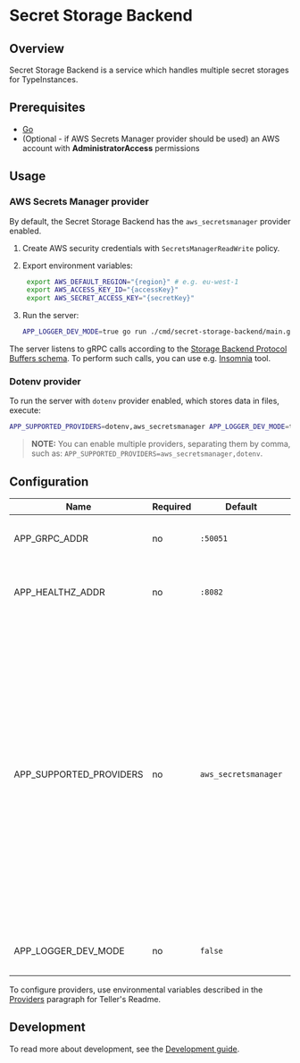 # Secret Storage Backend

## Overview

Secret Storage Backend is a service which handles multiple secret storages for TypeInstances.

## Prerequisites

- [Go](https://golang.org)
- (Optional - if AWS Secrets Manager provider should be used) an AWS account with **AdministratorAccess** permissions

## Usage

### AWS Secrets Manager provider

By default, the Secret Storage Backend has the `aws_secretsmanager` provider enabled.

1. Create AWS security credentials with `SecretsManagerReadWrite` policy.
2. Export environment variables:

   ```bash
    export AWS_DEFAULT_REGION="{region}" # e.g. eu-west-1
    export AWS_ACCESS_KEY_ID="{accessKey}"
    export AWS_SECRET_ACCESS_KEY="{secretKey}"
    ```
3. Run the server:

    ```bash
    APP_LOGGER_DEV_MODE=true go run ./cmd/secret-storage-backend/main.go
    ```

The server listens to gRPC calls according to the [Storage Backend Protocol Buffers schema](../../hub-js/proto/storage_backend.proto). To perform such calls, you can use e.g. [Insomnia](https://insomnia.rest/) tool.

### Dotenv provider

To run the server with `dotenv` provider enabled, which stores data in files, execute:

   ```bash
   APP_SUPPORTED_PROVIDERS=dotenv,aws_secretsmanager APP_LOGGER_DEV_MODE=true go run ./cmd/secret-storage-backend/main.go
   ```

> **NOTE:** You can enable multiple providers, separating them by comma, such as: `APP_SUPPORTED_PROVIDERS=aws_secretsmanager,dotenv`.

## Configuration

| Name                    | Required | Default              | Description                                                                                                                                                                                                                                                             |
|-------------------------|----------|----------------------|-------------------------------------------------------------------------------------------------------------------------------------------------------------------------------------------------------------------------------------------------------------------------|
| APP_GRPC_ADDR           | no       | `:50051`             | TCP address the gRPC server binds to.                                                                                                                                                                                                                                   |
| APP_HEALTHZ_ADDR        | no       | `:8082`              | TCP address the health probes endpoint binds to.                                                                                                                                                                                                                        |
| APP_SUPPORTED_PROVIDERS | no       | `aws_secretsmanager` | Supported secret providers separated by `,`. If multiple secret providers are configured, a specific provider must be passed in the gRPC request input context. If there is only one storage backend configured, the provider doesn't need to be passed in the context. |
| APP_LOGGER_DEV_MODE     | no       | `false`              | Enable development mode logging.                                                                                                                                                                                                                                        |

To configure providers, use environmental variables described in
the [Providers](https://github.com/SpectralOps/teller#providers) paragraph for Teller's Readme.

## Development

To read more about development, see the [Development guide](https://capact.io/community/development/development-guide).
